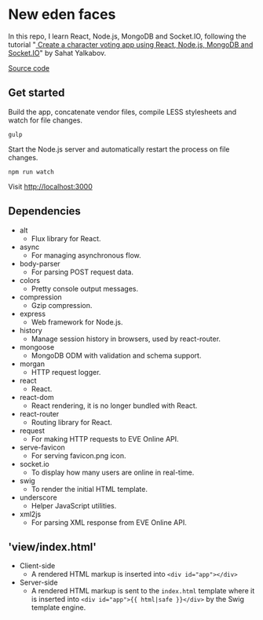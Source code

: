 # New eden faces

In this repo, I learn React, Node.js, MongoDB and Socket.IO, following the tutorial "[
Create a character voting app using React, Node.js, MongoDB and Socket.IO](http://sahatyalkabov.com/create-a-character-voting-app-using-react-nodejs-mongodb-and-socketio/#overview)" by Sahat Yalkabov.

[Source code](https://github.com/sahat/newedenfaces-react)


## Get started

Build the app, concatenate vendor files, compile LESS stylesheets and watch for file changes.

```
gulp
```

Start the Node.js server and automatically restart the process on file changes.

```
npm run watch
```

Visit [http://localhost:3000](http://localhost:3000)


## Dependencies

- alt
  + Flux library for React.
- async   
  + For managing asynchronous flow.
- body-parser
  + For parsing POST request data.
- colors  
  + Pretty console output messages.
- compression
  + Gzip compression.
- express
  + Web framework for Node.js.
- history
  + Manage session history in browsers, used by react-router.
- mongoose    
  + MongoDB ODM with validation and schema support.
- morgan  
  + HTTP request logger.
- react   
  + React.
- react-dom   
  + React rendering, it is no longer bundled with React.
- react-router   
  + Routing library for React.
- request
  + For making HTTP requests to EVE Online API.
- serve-favicon   
  + For serving favicon.png icon.
- socket.io   
  + To display how many users are online in real-time.
- swig    
  + To render the initial HTML template.
- underscore  
  + Helper JavaScript utilities.
- xml2js  
  + For parsing XML response from EVE Online API.


## 'view/index.html'

- Client-side
  + A rendered HTML markup is inserted into `<div id="app"></div>`
- Server-side
  + A rendered HTML markup is sent to the `index.html` template where
it is inserted into `<div id="app">{{ html|safe }}</div>` by the
Swig template engine.
